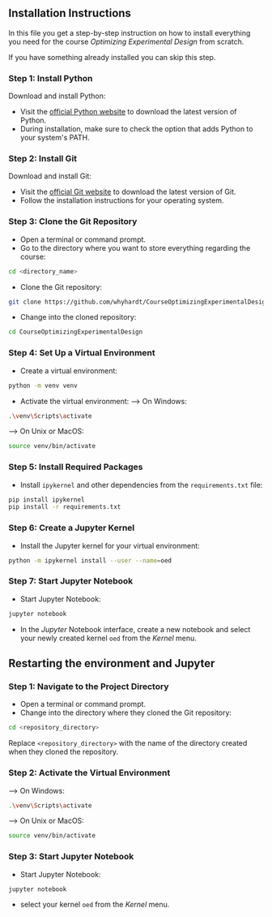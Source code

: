 ## Installation Instructions

In this file you get a step-by-step instruction on how to install everything you need for the course *Optimizing Experimental Design* from scratch.

If you have something already installed you can skip this step.

### Step 1: Install Python

Download and install Python:

- Visit the [official Python website](https://www.python.org/) to download the latest version of Python.
- During installation, make sure to check the option that adds Python to your system's PATH.

### Step 2: Install Git

Download and install Git:

- Visit the [official Git website](https://git-scm.com/) to download the latest version of Git.
- Follow the installation instructions for your operating system.

### Step 3: Clone the Git Repository

- Open a terminal or command prompt.
- Go to the directory where you want to store everything regarding the course:
```bash
cd <directory_name>
```
- Clone the Git repository:
```bash
git clone https://github.com/whyhardt/CourseOptimizingExperimentalDesign.git
```
- Change into the cloned repository:
```bash
cd CourseOptimizingExperimentalDesign
```

### Step 4: Set Up a Virtual Environment

- Create a virtual environment:
```bash 
python -m venv venv
```
- Activate the virtual environment:
--> On Windows:
```bash
.\venv\Scripts\activate
```
--> On Unix or MacOS:
```bash
source venv/bin/activate
```

### Step 5: Install Required Packages
- Install `ipykernel` and other dependencies from the `requirements.txt` file:
```bash
pip install ipykernel
pip install -r requirements.txt
```

### Step 6: Create a Jupyter Kernel

- Install the Jupyter kernel for your virtual environment:
```bash
python -m ipykernel install --user --name=oed
```

### Step 7: Start Jupyter Notebook

- Start Jupyter Notebook:
```bash
jupyter notebook
```
- In the *Jupyter* Notebook interface, create a new notebook and select your newly created kernel `oed` from the *Kernel* menu.


## Restarting the environment and Jupyter

### Step 1: Navigate to the Project Directory

- Open a terminal or command prompt.
- Change into the directory where they cloned the Git repository:
```bash
cd <repository_directory>
```
Replace `<repository_directory>` with the name of the directory created when they cloned the repository.

### Step 2: Activate the Virtual Environment

--> On Windows:
```bash
.\venv\Scripts\activate
```
--> On Unix or MacOS:
```bash
source venv/bin/activate
```

### Step 3: Start Jupyter Notebook

- Start Jupyter Notebook:
```bash
jupyter notebook
```
- select your kernel `oed` from the *Kernel* menu.
